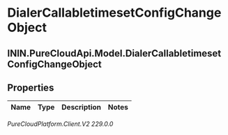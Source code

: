 # DialerCallabletimesetConfigChangeObject

## ININ.PureCloudApi.Model.DialerCallabletimesetConfigChangeObject

## Properties

|Name | Type | Description | Notes|
|------------ | ------------- | ------------- | -------------|



_PureCloudPlatform.Client.V2 229.0.0_
